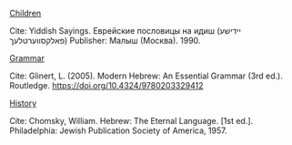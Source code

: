 <ins>Children</ins> 

Cite: Yiddish Sayings. Еврейские пословицы на идиш (יידישע פאלקסווערטלעך) Publisher: Малыш (Москва). 1990.

<ins>Grammar</ins> 

Cite: Glinert, L. (2005). Modern Hebrew: An Essential Grammar (3rd ed.). Routledge. https://doi.org/10.4324/9780203329412

<ins>History</ins> 

Cite: Chomsky, William. Hebrew: The Eternal Language. [1st ed.]. Philadelphia: Jewish Publication Society of America, 1957. 

